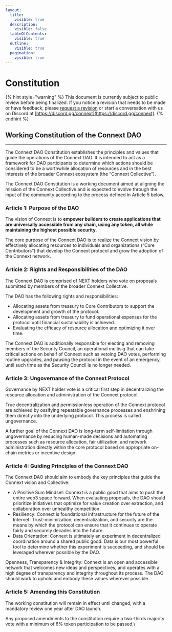 ```yaml
---
layout:
  title:
    visible: true
  description:
    visible: false
  tableOfContents:
    visible: true
  outline:
    visible: true
  pagination:
    visible: true
---
```


# Constitution

{% hint style="warning" %}
This document is currently subject to public review before being finalized. If you notice a revision that needs to be made or have feedback, please [request a revision](https://github.com/connext/gitbook-docs/issues/new) or start a conversation with us on Discord at [https://discord.gg/connext](https://discord.gg/connext).
{% endhint %}

## Working Constitution of the Connext DAO

***

The Connext DAO Constitution establishes the principles and values that guide the operations of the Connext DAO. It is intended to act as a framework for DAO participants to determine which actions should be considered to be a worthwhile allocation of resources and in the best interests of the broader Connext ecosystem (the “Connext Collective”).

The Connext DAO Constitution is a working document aimed at aligning the mission of the Connext Collective and is expected to evolve through the input of the community according to the process defined in Article 5 below.

### Article 1: Purpose of the DAO

The vision of Connext is to **empower builders to create applications that are universally accessible from any chain, using any token, all while maintaining the highest possible security.**

The core purpose of the Connext DAO is to realize the Connext vision by effectively allocating resources to individuals and organizations (“Core Contributors”) that develop the Connext protocol and grow the adoption of the Connext network.

### Article 2: Rights and Responsibilities of the DAO

The Connext DAO is comprised of NEXT holders who vote on proposals submitted by members of the broader Connext Collective.

The DAO has the following rights and responsibilities:

* Allocating assets from treasury to Core Contributors to support the development and growth of the protocol.
* Allocating assets from treasury to fund operational expenses for the protocol until financial sustainability is achieved.
* Evaluating the efficacy of resource allocation and optimizing it over time.

The Connext DAO is additionally responsible for electing and removing members of the Security Council, an operational multisig that can take critical actions on behalf of Connext such as vetoing DAO votes, performing routine upgrades, and pausing the protocol in the event of an emergency, until such time as the Security Council is no longer needed.

### Article 3: Ungovernance of the Connext Protocol

Governance by NEXT holder vote is a critical first step in decentralizing the resource allocation and administration of the Connext protocol.

True decentralization and permissionless operation of the Connext protocol are achieved by ossifying repeatable governance processes and enshrining them directly into the underlying protocol. This process is called ungovernance.

A further goal of the Connext DAO is long-term self-limitation through ungovernance by reducing human-made decisions and automating processes such as resource allocation, fair utilization, and network administration directly within the core protocol based on appropriate on-chain metrics or incentive design.

### Article 4: Guiding Principles of the Connext DAO

The Connext DAO should aim to embody the key principles that guide the Connext vision and Collective:&#x20;

* A Positive Sum Mindset: Connext is a public good that aims to push the entire web3 space forward. When evaluating proposals, the DAO should prioritize initiatives that optimize for value creation over extraction, and collaboration over unhealthy competition.
* Resiliency: Connext is foundational infrastructure for the future of the Internet. Trust-minimization, decentralization, and security are the means by which the protocol can ensure that it continues to operate fairly and securely decades into the future.
* Data Orientation: Connext is ultimately an experiment in decentralized coordination around a shared public good. Data is our most powerful tool to determine whether this experiment is succeeding, and should be leveraged wherever possible by the DAO.

Openness, Transparency & Integrity: Connext is an open and accessible network that welcomes new ideas and perspectives, and operates with a high degree of transparency and integrity throughout its process. The DAO should work to uphold and embody these values wherever possible.

### Article 5: Amending this Constitution

The working constitution will remain in effect until changed, with a mandatory review one year after DAO launch.

Any proposed amendments to the constitution require a two-thirds majority vote with a minimum of 6% token participation to be passed.\
